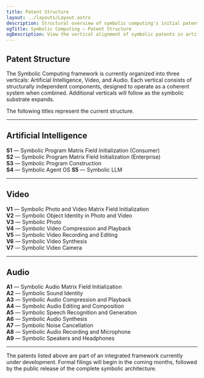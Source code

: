 ```yaml
---
title: Patent Structure
layout: ../layouts/Layout.astro
description: Structural overview of symbolic computing's initial patent architecture, spanning AI, video, and audio.
ogTitle: Symbolic Computing — Patent Structure
ogDescription: View the vertical alignment of symbolic patents in artificial intelligence, video, and audio.
---
```


## Patent Structure

The Symbolic Computing framework is currently organized into three verticals: Artificial Intelligence, Video, and Audio. Each vertical consists of structurally independent components, designed to operate as a coherent system when combined. Additional verticals will follow as the symbolic substrate expands.

The following titles represent the current structure.

---

## Artificial Intelligence

**S1** — Symbolic Program Matrix Field Initialization (Consumer)  
**S2** — Symbolic Program Matrix Field Initialization (Enterprise)  
**S3** — Symbolic Program Construction  
**S4** — Symbolic Agent OS
**S5** — Symbolic LLM  

---

## Video

**V1** — Symbolic Photo and Video Matrix Field Initialization  
**V2** — Symbolic Object Identity in Photo and Video  
**V3** — Symbolic Photo  
**V4** — Symbolic Video Compression and Playback  
**V5** — Symbolic Video Recording and Editing  
**V6** — Symbolic Video Synthesis  
**V7** — Symbolic Video Camera  

---

## Audio

**A1** — Symbolic Audio Matrix Field Initialization  
**A2** — Symbolic Sound Identity  
**A3** — Symbolic Audio Compression and Playback  
**A4** — Symbolic Audio Editing and Composition  
**A5** — Symbolic Speech Recognition and Generation  
**A6** — Symbolic Audio Synthesis  
**A7** — Symbolic Noise Cancellation  
**A8** — Symbolic Audio Recording and Microphone  
**A9** — Symbolic Speakers and Headphones  

---

The patents listed above are part of an integrated framework currently under development. Formal filings will begin in the coming months, followed by the public release of the complete symbolic architecture.
